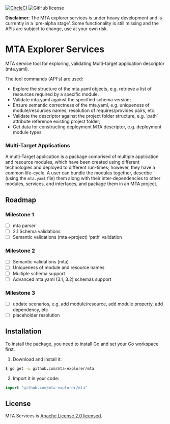 [![CircleCI](https://circleci.com/gh/SAP/cloud-mta-build-tool.svg?style=svg&circle-token=ecedd1dce3592adcd72ee4c61481972c32dcfad7)](https://circleci.com/gh/SAP/cloud-mta-build-tool)
![GitHub license](https://img.shields.io/badge/license-Apache_2.0-blue.svg)


<b>Disclaimer</b>: The MTA explorer services is under heavy development and is currently in a `pre-alpha stage’.
                   Some functionality is still missing and the APIs are subject to change, use at your own risk.
                   
# MTA Explorer Services

MTA service tool for exploring, validating Multi-target application descriptor (mta.yaml).

The tool commands (API's) are used:

   - Explore the structure of the mta.yaml objects, e.g. retrieve a list of resources required by a specific module.
   - Validate mta.yaml against the specified schema version;
   - Ensure semantic correctness of the mta.yaml, e.g. uniqueness of module/resources names, resolution of requires/provides pairs, etc.
   - Validate the descriptor against the project folder structure, e.g. ‘path’ attribute reference existing project folder;
   - Get data for constructing deployment MTA descriptor, e.g. deployment module types
   

### Multi-Target Applications

A multi-Target application is a package comprised of multiple application and resource modules, 
which have been created using different technologies and deployed to different run-times; however, they have a common life-cycle. 
A user can bundle the modules together, describe (using the `mta.yaml` file) them along with their inter-dependencies to other modules, 
services, and interfaces, and package them in an MTA project.
 
## Roadmap 

### Milestone 1 
 
 - [ ] mta parser 
 - [ ] 2.1 Schema validations 
 - [ ] Semantic validations (mta->project)
‘path’ validation
 
### Milestone 2
 
- [ ] Semantic validations (mta)
- [ ] Uniqueness of module and resource names
- [ ] Multiple schema support
- [ ] Advanced mta.yaml (3.1, 3.2) schemas support
 
### Milestone 3
- [ ] update scenarios, e.g. add module/resource, add module property, add dependency, etc
- [ ] placeholder resolution

## Installation

To install the package, you need to install Go and set your Go workspace first.

1. Download and install it:

```sh
$ go get -u github.com/mta-explorer/mta
```

2. Import it in your code:

```go
import "github.com/mta-explorer/mta"
```

 ## License
 
 MTA Services is [Apache License 2.0 licensed](./LICENSE).
